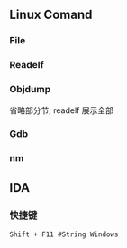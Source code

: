 


## Linux Comand

### File



### Readelf


### Objdump
省略部分节, readelf 展示全部

### Gdb


### nm






## IDA
### 快捷键

```shell
Shift + F11 #String Windows
```


